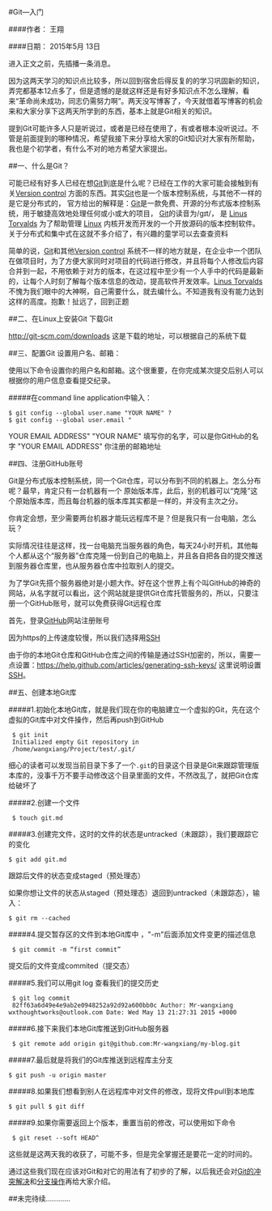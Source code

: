 #Git—入门

####作者： 王翔

####日期： 2015年5月 13日

进入正文之前，先插播一条消息。

因为这两天学习的知识点比较多，所以回到宿舍后得反复的的学习巩固新的知识，弄完都基本12点多了，但是遗憾的是就这样还是有好多知识点不怎么理解，看来“革命尚未成功，同志仍需努力啊”。两天没写博客了，今天就借着写博客的机会来和大家分享下这两天所学到的东西，基本上就是Git相关的知识。

提到Git可能许多人只是听说过，或者是已经在使用了，有或者根本没听说过。不管是前面提到的哪种情况，希望我接下来分享给大家的Git知识对大家有所帮助，我也是个初学者，有什么不对的地方希望大家提出。

##一、什么是Git？

可能已经有好多人已经在想[Git]()到底是什么呢？已经在工作的大家可能会接触到有关[Version control]() 方面的东西。其实[Git]()也是一个版本控制系统，与其他不一样的是它是分布式的， 官方给出的解释是：[Git]()是一款免费、开源的分布式版本控制系统，用于敏捷高效地处理任何或小或大的项目， [Git]()的读音为/gɪt/， 是 [Linus Torvalds]() 为了帮助管理 [Linux]() 内核开发而开发的一个开放源码的版本控制软件。关于分布式和集中式在这就不多介绍了，有兴趣的童学可以去查查资料

简单的说，[Git]()和其他[Version control]() 系统不一样的地方就是，在企业中一个团队在做项目时，为了方便大家同时对项目的代码进行修改，并且将每个人修改后内容合并到一起，不用依赖于对方的版本，在这过程中至少有一个人手中的代码是最新的，让每个人时刻了解每个版本信息的改动，提高软件开发效率。[Linus Torvalds]() 不愧为我们眼中的大神啊，自己需要什么，就去编什么。不知道我有没有能力达到这样的高度。抱歉！扯远了，回到正题

##二、在Linux上安装Git 下载Git

http://git-scm.com/downloads 这是下载的地址，可以根据自己的系统下载

##三、配置Git 设置用户名、邮箱：

使用以下命令设置你的用户名和邮箱。这个很重要，在你完成某次提交后别人可以根据你的用户信息查看提交纪录。

#####在command line application中输入：

```
$ git config --global user.name "YOUR NAME" ?
$ git config --global user.email "
```

YOUR EMAIL ADDRESS" "YOUR NAME" 填写你的名字，可以是你GitHub的名字 "YOUR EMAIL ADDRESS" 你注册的邮箱地址

##四、注册GitHub账号

Git是分布式版本控制系统，同一个Git仓库，可以分布到不同的机器上。怎么分布呢？最早，肯定只有一台机器有一个 原始版本库，此后，别的机器可以“克隆”这个原始版本库，而且每台机器的版本库其实都是一样的，并没有主次之分。

你肯定会想，至少需要两台机器才能玩远程库不是？但是我只有一台电脑，怎么玩？

实际情况往往是这样，找一台电脑充当服务器的角色，每天24小时开机，其他每个人都从这个“服务器”仓库克隆一份到自己的电脑上，并且各自把各自的提交推送到服务器仓库里，也从服务器仓库中拉取别人的提交。

为了学Git先搭个服务器绝对是小题大作。好在这个世界上有个叫GitHub的神奇的网站，从名字就可以看出，这个网站就是提供Git仓库托管服务的，所以，只要注册一个GitHub账号，就可以免费获得Git远程仓库

首先，登录[GitHub](https://github.com)网站注册账号

因为https的上传速度较慢，所以我们选择用[SSH]()

由于你的本地Git仓库和GitHub仓库之间的传输是通过SSH加密的，所以，需要一点设置：https://help.github.com/articles/generating-ssh-keys/ 这里说明设置[SSH]()。

##五、创建本地Git库

#####1.初始化本地Git库，就是我们现在你的电脑建立一个虚拟的Git，先在这个虚拟的Git库中对文件操作，然后再push到GitHub

```
 $ git init
 Initialized empty Git repository in
 /home/wangxiang/Project/test/.git/
```

细心的读者可以发现当前目录下多了一个`.git`的目录这个目录是Git来跟踪管理版本库的，没事千万不要手动修改这个目录里面的文件，不然改乱了，就把Git仓库给破坏了

#####2.创建一个文件

```
 $ touch git.md
```

#####3.创建完文件，这时的文件的状态是untracked（未跟踪），我们要跟踪它的变化

```
$ git add git.md
```

跟踪后文件的状态变成staged（预处理态）

如果你想让文件的状态从staged（预处理态）退回到untracked（未跟踪态），输入：

```
$ git rm --cached
```

#####4.提交暂存区的文件到本地Git库中 ，"-m"后面添加文件变更的描述信息

```
 $ git commit -m “first commit”
```

提交后的文件变成commited（提交态）

#####5.我们可以用git log 查看我们的提交历史

```
 $ git log commit
 82ff63a6d49e4e9ab2e0948252a92d92a600bb0c Author: Mr-wangxiang wxthoughtworks@outlook.com Date: Wed May 13 21:27:31 2015 +0000
```

#####6.接下来我们本地Git库推送到GitHub服务器

```
 $ git remote add origin git@github.com:Mr-wangxiang/my-blog.git
```

#####7.最后就是将我们的Git库推送到远程库主分支

```
$ git push -u origin master
```

#####8.如果我们想看到别人在远程库中对文件的修改，现将文件pull到本地库

```
$ git pull $ git diff
```

#####9.如果你需要返回上个版本，重置当前的修改，可以使用如下命令

```
 $ git reset --soft HEAD^
```

这些就是这两天我的收获了，可能不多，但是完全掌握还是要花一定的时间的。

通过这些我们现在应该对Git和对它的用法有了初步的了解，以后我还会对[Git的冲突解决]()和[分支操作]()再给大家介绍。

##未完待续............
